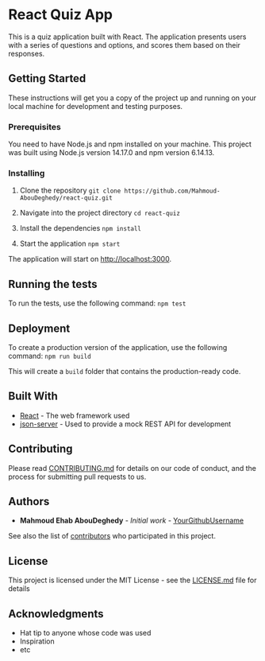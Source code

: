 # React Quiz App

This is a quiz application built with React. The application presents users with a series of questions and options, and scores them based on their responses.

## Getting Started

These instructions will get you a copy of the project up and running on your local machine for development and testing purposes.

### Prerequisites

You need to have Node.js and npm installed on your machine. This project was built using Node.js version 14.17.0 and npm version 6.14.13.

### Installing

1. Clone the repository
   `git clone https://github.com/Mahmoud-AbouDeghedy/react-quiz.git`

2. Navigate into the project directory
   `cd react-quiz`

3. Install the dependencies
   `npm install`

4. Start the application
   `npm start`

The application will start on [http://localhost:3000](http://localhost:3000).

## Running the tests

To run the tests, use the following command: `npm test`

## Deployment

To create a production version of the application, use the following command: `npm run build`

This will create a `build` folder that contains the production-ready code.

## Built With

- [React](https://reactjs.org/) - The web framework used
- [json-server](https://github.com/typicode/json-server) - Used to provide a mock REST API for development

## Contributing

Please read [CONTRIBUTING.md](https://gist.github.com/PurpleBooth/b24679402957c63ec426) for details on our code of conduct, and the process for submitting pull requests to us.

## Authors

- **Mahmoud Ehab AbouDeghedy** - _Initial work_ - [YourGithubUsername](https://github.com/Mahmoud-AbouDeghedy)

See also the list of [contributors](https://github.com/your-repository/react-quiz/contributors) who participated in this project.

## License

This project is licensed under the MIT License - see the [LICENSE.md](LICENSE.md) file for details

## Acknowledgments

- Hat tip to anyone whose code was used
- Inspiration
- etc
